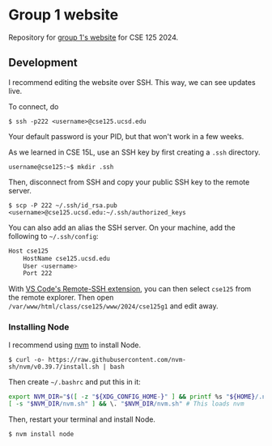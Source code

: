 # Group 1 website

Repository for [group 1's website](https://cse125.ucsd.edu/2024/cse125g1/) for CSE 125 2024.

## Development

I recommend editing the website over SSH. This way, we can see updates live.

To connect, do

```shell
$ ssh -p222 <username>@cse125.ucsd.edu
```

Your default password is your PID, but that won't work in a few weeks.

As we learned in CSE 15L, use an SSH key by first creating a `.ssh` directory.

```shell
username@cse125:~$ mkdir .ssh
```

Then, disconnect from SSH and copy your public SSH key to the remote server.

```shell
$ scp -P 222 ~/.ssh/id_rsa.pub <username>@cse125.ucsd.edu:~/.ssh/authorized_keys
```

You can also add an alias the SSH server. On your machine, add the following to `~/.ssh/config`:

```sh
Host cse125
    HostName cse125.ucsd.edu
    User <username>
    Port 222
```

With [VS Code's Remote-SSH extension](https://marketplace.visualstudio.com/items?itemName=ms-vscode-remote.remote-ssh), you can then select `cse125` from the remote explorer. Then open `/var/www/html/class/cse125/www/2024/cse125g1` and edit away.

### Installing Node

I recommend using [nvm]() to install Node.

```shell
$ curl -o- https://raw.githubusercontent.com/nvm-sh/nvm/v0.39.7/install.sh | bash
```

Then create `~/.bashrc` and put this in it:

```sh
export NVM_DIR="$([ -z "${XDG_CONFIG_HOME-}" ] && printf %s "${HOME}/.nvm" || printf %s "${XDG_CONFIG_HOME}/nvm")"
[ -s "$NVM_DIR/nvm.sh" ] && \. "$NVM_DIR/nvm.sh" # This loads nvm
```

Then, restart your terminal and install Node.

```shell
$ nvm install node
```
